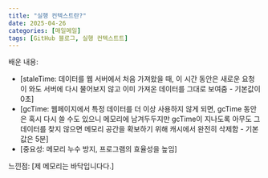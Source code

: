 ```yaml
---
title: "실행 컨텍스트란?"
date: 2025-04-26
categories: [매일메일]
tags: [GitHub 블로그, 실행 컨텍스트트]
---
```


배운 내용:

* [staleTime: 데이터를 웹 서버에서 처음 가져왔을 때, 이 시간 동안은 새로운 요청이 와도 서버에 다시 물어보지 않고 이미 가져온 데이터를 그대로 보여줌 - 기본값이 0초]
* [gcTime: 웹페이지에서 특정 데이터를 더 이상 사용하지 않게 되면, gcTime 동안은 혹시 다시 쓸 수도 있으니 메모리에 남겨두두지만 gcTime이 지나도록 아무도 그 데이터를 찾지 않으면 메모리 공간을 확보하기 위해 캐시에서 완전히 삭제함 - 기본값은 5분]
* [중요성: 메모리 누수 방지, 프로그램의 효율성을 높임]

느낀점:
[제 메모리는 바닥입니다다.]